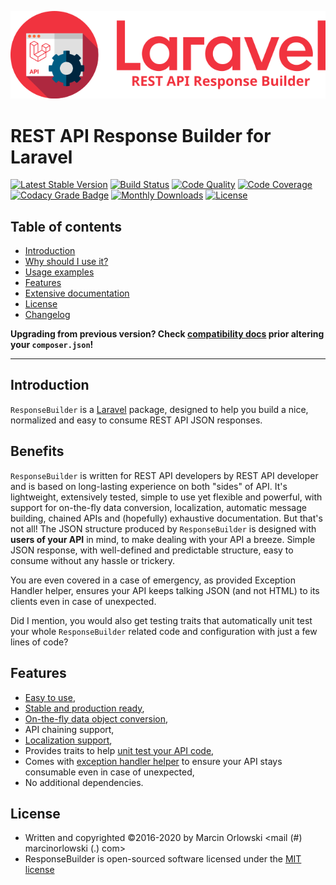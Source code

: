![REST API Response Builder for Laravel](docs/img/logo.png)

# REST API Response Builder for Laravel #

[![Latest Stable Version](https://poser.pugx.org/marcin-orlowski/laravel-api-response-builder/v/stable)](https://packagist.org/packages/marcin-orlowski/laravel-api-response-builder)
[![Build Status](https://travis-ci.org/MarcinOrlowski/laravel-api-response-builder.svg?branch=master)](https://travis-ci.org/MarcinOrlowski/laravel-api-response-builder)
[![Code Quality](https://scrutinizer-ci.com/g/MarcinOrlowski/laravel-api-response-builder/badges/quality-score.png?b=master)](https://scrutinizer-ci.com/g/MarcinOrlowski/laravel-api-response-builder/?branch=master)
[![Code Coverage](https://scrutinizer-ci.com/g/MarcinOrlowski/laravel-api-response-builder/badges/coverage.png?b=master)](https://scrutinizer-ci.com/g/MarcinOrlowski/laravel-api-response-builder/?branch=master)
[![Codacy Grade Badge](https://api.codacy.com/project/badge/Grade/44f427e872e2480597bde0242417a2a7)](https://www.codacy.com/app/MarcinOrlowski/laravel-api-response-builder)
[![Monthly Downloads](https://poser.pugx.org/marcin-orlowski/laravel-api-response-builder/d/monthly)](https://packagist.org/packages/marcin-orlowski/laravel-api-response-builder)
[![License](https://poser.pugx.org/marcin-orlowski/laravel-api-response-builder/license)](https://packagist.org/packages/marcin-orlowski/laravel-api-response-builder)

## Table of contents ##

 * [Introduction](#introduction)
 * [Why should I use it?](#benefits)
 * [Usage examples](docs/examples.md#usage-examples)
 * [Features](#features)
 * [Extensive documentation](docs/README.md)
 * [License](#license)
 * [Changelog](CHANGES.md)

 **Upgrading from previous version? Check [compatibility docs](docs/compatibility.md) prior altering your `composer.json`!**

----

## Introduction ##

 `ResponseBuilder` is a [Laravel](https://laravel.com/) package, designed to help you build a nice, normalized and easy to consume
 REST API JSON responses.

## Benefits ##

 `ResponseBuilder` is written for REST API developers by REST API developer and is based on long-lasting experience on both
 "sides" of API. It's lightweight, extensively tested, simple to use yet flexible and powerful, with support for on-the-fly
 data conversion, localization, automatic message building, chained APIs and (hopefully) exhaustive documentation.
 But that's not all! The JSON structure produced by `ResponseBuilder` is designed with **users of your API** in mind,
 to make dealing with your API a breeze. Simple JSON response, with well-defined and predictable structure, easy to
 consume without any hassle or trickery.

 You are even covered in a case of emergency, as provided Exception Handler helper, ensures your API keeps talking JSON (and
 not HTML) to its clients even in case of unexpected.

 Did I mention, you would also get testing traits that automatically unit test your whole `ResponseBuilder` related code
 and configuration with just a few lines of code?

## Features ##

 * [Easy to use](docs/README.md#usage-examples),
 * [Stable and production ready](https://travis-ci.org/MarcinOrlowski/laravel-api-response-builder),
 * [On-the-fly data object conversion](docs/conversion.md),
 * API chaining support,
 * [Localization support](docs/docs.md#messages-and-localization),
 * Provides traits to help [unit test your API code](docs/testing.md),
 * Comes with [exception handler helper](docs/exceptions.md) to ensure your API stays consumable even in case of unexpected,
 * No additional dependencies.


## License ##

 * Written and copyrighted &copy;2016-2020 by Marcin Orlowski <mail (#) marcinorlowski (.) com>
 * ResponseBuilder is open-sourced software licensed under the [MIT license](http://opensource.org/licenses/MIT)
